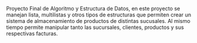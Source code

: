 Proyecto Final de Algoritmo y Estructura de Datos, en este proyecto se manejan lista, multilistas y otros tipos de estructuras que permiten crear un sistema 
de almacenamiento de productos de distintas sucusales. Al mismo tiempo permite manipular tanto las sucursales, clientes, productos y sus respectivas facturas.
